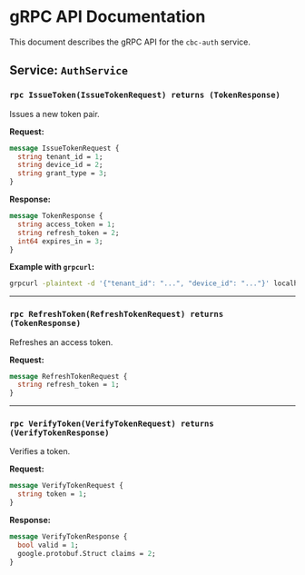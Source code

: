 # gRPC API Documentation

This document describes the gRPC API for the `cbc-auth` service.

## Service: `AuthService`

### `rpc IssueToken(IssueTokenRequest) returns (TokenResponse)`

Issues a new token pair.

**Request:**

```protobuf
message IssueTokenRequest {
  string tenant_id = 1;
  string device_id = 2;
  string grant_type = 3;
}
```

**Response:**

```protobuf
message TokenResponse {
  string access_token = 1;
  string refresh_token = 2;
  int64 expires_in = 3;
}
```

**Example with `grpcurl`:**

```sh
grpcurl -plaintext -d '{"tenant_id": "...", "device_id": "..."}' localhost:50051 auth.AuthService/IssueToken
```

---

### `rpc RefreshToken(RefreshTokenRequest) returns (TokenResponse)`

Refreshes an access token.

**Request:**

```protobuf
message RefreshTokenRequest {
  string refresh_token = 1;
}
```

---

### `rpc VerifyToken(VerifyTokenRequest) returns (VerifyTokenResponse)`

Verifies a token.

**Request:**

```protobuf
message VerifyTokenRequest {
  string token = 1;
}
```

**Response:**

```protobuf
message VerifyTokenResponse {
  bool valid = 1;
  google.protobuf.Struct claims = 2;
}
```

<!--Personal.AI order the ending-->